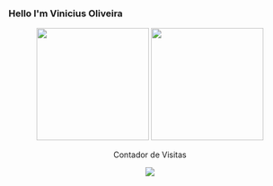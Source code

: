 ### Hello I'm Vinicius Oliveira

<div align="center">
 <img height="200em" src= "https://github-readme-stats.vercel.app/api/top-langs/?username=vinnikandcoffee13&show_icons=true&theme=dark"/>
 <img height="200em" src= "https://github-profile-trophy.vercel.app/?username=vinnikandcoffee13&no-frame=true&theme=onedark&row=2&column=3"/>
 <p>
  Contador de Visitas</br>
 </p>
 <img src="https://profile-counter.glitch.me/vinnikandcoffee13/count.svg" />
</div>

